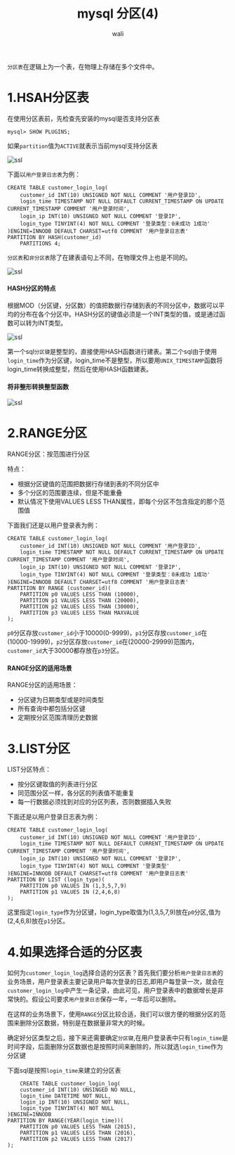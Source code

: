 ﻿---
layout: post
title: mysql  分区(4) #标题
tagline: mysql 分区
category: SQL      #分类
author: wali    #作者
tag: mySQL     #标签
ghurl:        #github url
ghurl_zip:    #github zip下载
comments: true
post_nav: []
group_tag: mysql 电商项目实战
---

`分区表`在逻辑上为一个表，在物理上存储在多个文件中。

# 1.HSAH分区表

在使用分区表前，先检查先安装的mysql是否支持分区表

```mysql
mysql> SHOW PLUGINS;
```
如果`partition`值为`ACTIVE`就表示当前mysql支持分区表

![ssl](http://walidream.com:9999/blogImage/sql/sql_16.png)

下面以`用户登录日志表`为例：

```mysql
CREATE TABLE customer_login_log(
	customer_id INT(10) UNSIGNED NOT NULL COMMENT '用户登录ID',
	login_time TIMESTAMP NOT NULL DEFAULT CURRENT_TIMESTAMP ON UPDATE CURRENT_TIMESTAMP COMMENT '用户登录时间',
	login_ip INT(10) UNSIGNED NOT NULL COMMENT '登录IP',
	login_type TINYINT(4) NOT NULL COMMENT '登录类型：0未成功 1成功'
)ENGINE=INNODB DEFAULT CHARSET=utf8 COMMENT '用户登录日志表'
PARTITION BY HASH(customer_id)
	PARTITIONS 4;
```

`分区表`和`非分区表`除了在建表语句上不同，在物理文件上也是不同的。

![ssl](http://walidream.com:9999/blogImage/sql/sql_17.png)


#### HASH分区的特点

根据MOD（分区键，分区数）的值把数据行存储到表的不同分区中，数据可以平均的分布在各个分区中。HASH分区的键值必须是一个INT类型的值，或是通过函数可以转为INT类型。

![ssl](http://walidream.com:9999/blogImage/sql/sql_18.png)

第一个sql`分区键`是整型的，直接使用HASH函数进行建表。第二个sql由于使用`login_time`作为分区键，login_time不是整型，所以要用`UNIX_TIMESTAMP`函数将login_time转换成整型，然后在使用HASH函数建表。

#### 将非整形转换整型函数

![ssl](http://walidream.com:9999/blogImage/sql/sql_19.png)


# 2.RANGE分区

RANGE分区：按范围进行分区

特点：
- 根据分区键值的范围把数据行存储到表的不同分区中
- 多个分区的范围要连续，但是不能重叠
- 默认情况下使用VALUES LESS THAN属性，即每个分区不包含指定的那个范围值

下面我们还是以用户登录表为例：

```mysql
CREATE TABLE customer_login_log(
	customer_id INT(10) UNSIGNED NOT NULL COMMENT '用户登录ID',
	login_time TIMESTAMP NOT NULL DEFAULT CURRENT_TIMESTAMP ON UPDATE CURRENT_TIMESTAMP COMMENT '用户登录时间',
	login_ip INT(10) UNSIGNED NOT NULL COMMENT '登录IP',
	login_type TINYINT(4) NOT NULL COMMENT '登录类型：0未成功 1成功'
)ENGINE=INNODB DEFAULT CHARSET=utf8 COMMENT '用户登录日志表'
PARTITION BY RANGE (customer_id)(
	PARTITION p0 VALUES LESS THAN (10000),
	PARTITION p1 VALUES LESS THAN (20000),
	PARTITION p2 VALUES LESS THAN (30000),
	PARTITION p3 VALUES LESS THAN MAXVALUE
);
```
`p0`分区存放`customer_id`小于10000(0-9999)，`p1`分区存放`customer_id`在(10000-19999)，`p2`分区存放`customer_id`在(20000-29999)范围内，`customer_id`大于30000都存放在`p3`分区。


#### RANGE分区的适用场景

RANGE分区的适用场景：
- 分区键为日期类型或是时间类型
- 所有查询中都包括分区键 
- 定期按分区范围清理历史数据

# 3.LIST分区

LIST分区特点：
- 按分区键取值的列表进行分区
- 同范围分区一样，各分区的列表值不能重复
- 每一行数据必须找到对应的分区列表，否则数据插入失败

下面还是以用户登录日志表为例：

```mysql
CREATE TABLE customer_login_log(
	customer_id INT(10) UNSIGNED NOT NULL COMMENT '用户登录ID',
	login_time TIMESTAMP NOT NULL DEFAULT CURRENT_TIMESTAMP ON UPDATE CURRENT_TIMESTAMP COMMENT '用户登录时间',
	login_ip INT(10) UNSIGNED NOT NULL COMMENT '登录IP',
	login_type TINYINT(4) NOT NULL COMMENT '登录类型'
)ENGINE=INNODB DEFAULT CHARSET=utf8 COMMENT '用户登录日志表'
PARTITION BY LIST (login_type)(
	PARTITION p0 VALUES IN (1,3,5,7,9)
	PARTITION p1 VALUES IN (2,4,6,8)
);
```

这里指定`login_type`作为分区键，login_type取值为(1,3,5,7,9)放在`p0`分区,值为(2,4,6,8)放在`p1`分区。


# 4.如果选择合适的分区表

如何为`customer_login_log`选择合适的分区表？首先我们要分析`用户登录日志表`的业务场景，用户登录表主要记录用户每次登录的日志,即用户每登录一次，就会在`customer_login_log`中产生一条记录，由此可见，用户登录表中的数据增长是非常快的。假设公司要求`用户登录日志`保存一年，一年后可以删除。

在这样的业务场景下，使用`RANGE`分区比较合适，我们可以很方便的根据分区的范围来删除分区数据，特别是在数据量非常大的时候。

确定好分区类型之后，接下来还需要确定`分区键`,在用户登录表中只有`login_time`是时间字段，后面删除分区数据也是按照时间来删除的，所以就选`login_time`作为分区键

下面sql是按照`login_time`来建立的分区表

```mysql
	CREATE TABLE customer_login_log(
	customer_id INT(10) UNSINGED NO NULL,
	login_time DATETIME NOT NULL,
	login_ip INT(10) UNSIGNED NOT NULL,
	login_type TINYINT(4) NOT NULL
)ENGINE=INNODB
PARTITION BY RANGE(YEAR(login_time))(
	PARTITION p0 VALUES LESS THAN (2015),
	PARTITION p1 VALUES LESS THAN (2016),
	PARTITION p2 VALUES LESS THAN (2017)
);
```





